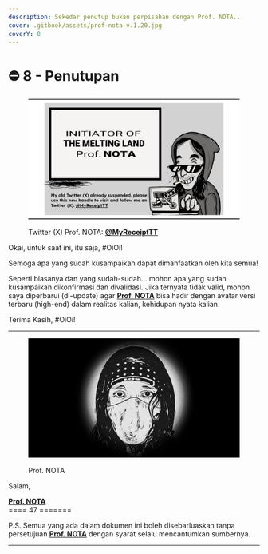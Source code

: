```yaml
---
description: Sekedar penutup bukan perpisahan dengan Prof. NOTA...
cover: .gitbook/assets/prof-nota-v.1.20.jpg
coverY: 0
---
```


# ⛔ 8 - Penutupan

<figure><img src=".gitbook/assets/Screen Shot 2023-12-07 at 11.52.31.png" alt=""><figcaption><p>Twitter (X) Prof. NOTA: <a href="https://x.com/MyReceiptTT"><strong>@MyReceiptTT</strong></a></p></figcaption></figure>

Okai, untuk saat ini, itu saja, #OiOi!

Semoga apa yang sudah kusampaikan dapat dimanfaatkan oleh kita semua!&#x20;

Seperti biasanya dan yang sudah-sudah… mohon apa yang sudah kusampaikan dikonfirmasi dan divalidasi. Jika ternyata tidak valid, mohon saya diperbarui (di-update) agar [**Prof. NOTA**](https://nota.endhonesa.com/) bisa hadir dengan avatar versi terbaru (high-end) dalam realitas kalian, kehidupan nyata kalian.

Terima Kasih, #OiOi!

***

<figure><img src=".gitbook/assets/prof-nota-v.1.20.jpg" alt=""><figcaption><p>Prof. NOTA</p></figcaption></figure>

Salam,

[**Prof. NOTA**](https://nota.endhonesa.com/)\
\==== 47 =======

P.S. Semua yang ada dalam dokumen ini boleh disebarluaskan tanpa persetujuan [**Prof. NOTA**](https://nota.endhonesa.com/) dengan syarat selalu mencantumkan sumbernya.

***
